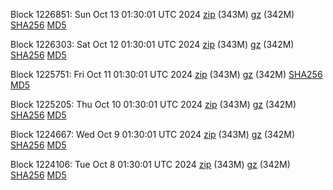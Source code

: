 Block 1226851: Sun Oct 13 01:30:01 UTC 2024 [zip](https://files.01coin.io/mainnet/2024-10-13/bootstrap.dat.zip) (343M) [gz](https://files.01coin.io/mainnet/2024-10-13/bootstrap.dat.tar.gz) (342M) [SHA256](https://files.01coin.io/mainnet/2024-10-13/sha256.txt) [MD5](https://files.01coin.io/mainnet/2024-10-13/md5.txt)

Block 1226303: Sat Oct 12 01:30:01 UTC 2024 [zip](https://files.01coin.io/mainnet/2024-10-12/bootstrap.dat.zip) (343M) [gz](https://files.01coin.io/mainnet/2024-10-12/bootstrap.dat.tar.gz) (342M) [SHA256](https://files.01coin.io/mainnet/2024-10-12/sha256.txt) [MD5](https://files.01coin.io/mainnet/2024-10-12/md5.txt)

Block 1225751: Fri Oct 11 01:30:01 UTC 2024 [zip](https://files.01coin.io/mainnet/2024-10-11/bootstrap.dat.zip) (343M) [gz](https://files.01coin.io/mainnet/2024-10-11/bootstrap.dat.tar.gz) (342M) [SHA256](https://files.01coin.io/mainnet/2024-10-11/sha256.txt) [MD5](https://files.01coin.io/mainnet/2024-10-11/md5.txt)

Block 1225205: Thu Oct 10 01:30:01 UTC 2024 [zip](https://files.01coin.io/mainnet/2024-10-10/bootstrap.dat.zip) (343M) [gz](https://files.01coin.io/mainnet/2024-10-10/bootstrap.dat.tar.gz) (342M) [SHA256](https://files.01coin.io/mainnet/2024-10-10/sha256.txt) [MD5](https://files.01coin.io/mainnet/2024-10-10/md5.txt)

Block 1224667: Wed Oct  9 01:30:01 UTC 2024 [zip](https://files.01coin.io/mainnet/2024-10-09/bootstrap.dat.zip) (343M) [gz](https://files.01coin.io/mainnet/2024-10-09/bootstrap.dat.tar.gz) (342M) [SHA256](https://files.01coin.io/mainnet/2024-10-09/sha256.txt) [MD5](https://files.01coin.io/mainnet/2024-10-09/md5.txt)

Block 1224106: Tue Oct  8 01:30:01 UTC 2024 [zip](https://files.01coin.io/mainnet/2024-10-08/bootstrap.dat.zip) (343M) [gz](https://files.01coin.io/mainnet/2024-10-08/bootstrap.dat.tar.gz) (342M) [SHA256](https://files.01coin.io/mainnet/2024-10-08/sha256.txt) [MD5](https://files.01coin.io/mainnet/2024-10-08/md5.txt)

